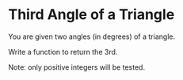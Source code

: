 # Third Angle of a Triangle

You are given two angles (in degrees) of a triangle.

Write a function to return the 3rd.

Note: only positive integers will be tested.